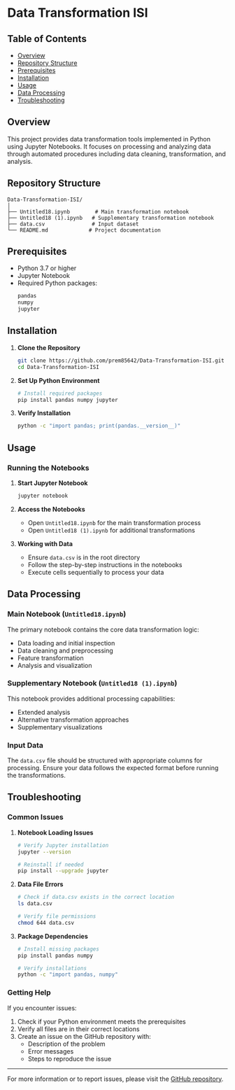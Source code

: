 # Data Transformation ISI

## Table of Contents
- [Overview](#overview)
- [Repository Structure](#repository-structure)
- [Prerequisites](#prerequisites)
- [Installation](#installation)
- [Usage](#usage)
- [Data Processing](#data-processing)
- [Troubleshooting](#troubleshooting)

## Overview
This project provides data transformation tools implemented in Python using Jupyter Notebooks. It focuses on processing and analyzing data through automated procedures including data cleaning, transformation, and analysis.

## Repository Structure
```
Data-Transformation-ISI/
│
├── Untitled18.ipynb        # Main transformation notebook
├── Untitled18 (1).ipynb   # Supplementary transformation notebook
├── data.csv               # Input dataset
└── README.md             # Project documentation
```

## Prerequisites
- Python 3.7 or higher
- Jupyter Notebook
- Required Python packages:
  ```bash
  pandas
  numpy
  jupyter
  ```

## Installation

1. **Clone the Repository**
   ```bash
   git clone https://github.com/prem85642/Data-Transformation-ISI.git
   cd Data-Transformation-ISI
   ```

2. **Set Up Python Environment**
   ```bash
   # Install required packages
   pip install pandas numpy jupyter
   ```

3. **Verify Installation**
   ```bash
   python -c "import pandas; print(pandas.__version__)"
   ```

## Usage

### Running the Notebooks

1. **Start Jupyter Notebook**
   ```bash
   jupyter notebook
   ```

2. **Access the Notebooks**
   - Open `Untitled18.ipynb` for the main transformation process
   - Open `Untitled18 (1).ipynb` for additional transformations

3. **Working with Data**
   - Ensure `data.csv` is in the root directory
   - Follow the step-by-step instructions in the notebooks
   - Execute cells sequentially to process your data

## Data Processing

### Main Notebook (`Untitled18.ipynb`)
The primary notebook contains the core data transformation logic:
- Data loading and initial inspection
- Data cleaning and preprocessing
- Feature transformation
- Analysis and visualization

### Supplementary Notebook (`Untitled18 (1).ipynb`)
This notebook provides additional processing capabilities:
- Extended analysis
- Alternative transformation approaches
- Supplementary visualizations

### Input Data
The `data.csv` file should be structured with appropriate columns for processing. Ensure your data follows the expected format before running the transformations.

## Troubleshooting

### Common Issues

1. **Notebook Loading Issues**
   ```bash
   # Verify Jupyter installation
   jupyter --version
   
   # Reinstall if needed
   pip install --upgrade jupyter
   ```

2. **Data File Errors**
   ```bash
   # Check if data.csv exists in the correct location
   ls data.csv
   
   # Verify file permissions
   chmod 644 data.csv
   ```

3. **Package Dependencies**
   ```bash
   # Install missing packages
   pip install pandas numpy
   
   # Verify installations
   python -c "import pandas, numpy"
   ```

### Getting Help
If you encounter issues:
1. Check if your Python environment meets the prerequisites
2. Verify all files are in their correct locations
3. Create an issue on the GitHub repository with:
   - Description of the problem
   - Error messages
   - Steps to reproduce the issue

---
For more information or to report issues, please visit the [GitHub repository](https://github.com/prem85642/Data-Transformation-ISI).
